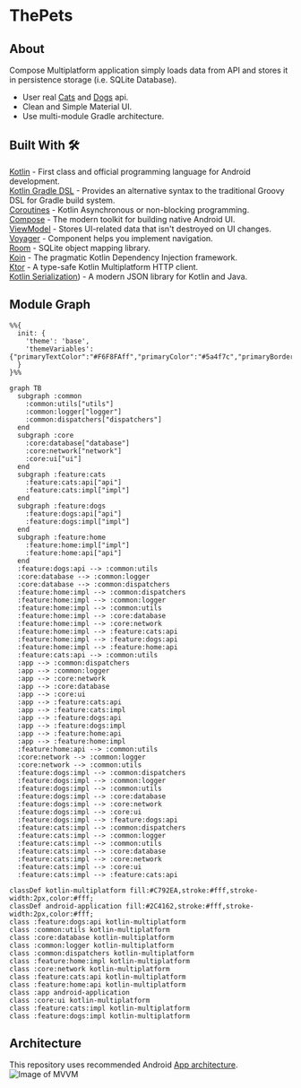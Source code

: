 # ThePets

## About
Compose Multiplatform application simply loads data from API and stores it in persistence storage (i.e. SQLite Database).
* User real  [Cats](https://thecatapi.com) and [Dogs](https://dog.ceo/dog-api) api.<br>
* Clean and Simple Material UI.<br>
* Use multi-module Gradle architecture.<br>

## Built With 🛠
[Kotlin](https://kotlinlang.org/) - First class and official programming language for Android development.<br>
[Kotlin Gradle DSL](https://docs.gradle.org/current/userguide/kotlin_dsl.html) - Provides an alternative syntax to the traditional Groovy DSL for Gradle build system. <br>
[Coroutines](https://kotlinlang.org/docs/reference/coroutines-overview.html) - Kotlin Asynchronous or non-blocking programming.<br>
[Compose](https://developer.android.com/develop/ui/compose/documentation) - The modern toolkit for building native Android UI.<br>
[ViewModel](https://developer.android.com/topic/libraries/architecture/viewmodel) - Stores UI-related data that isn't destroyed on UI changes.<br>
[Voyager](https://voyager.adriel.cafe) - Component helps you implement navigation.<br>
[Room](https://developer.android.com/topic/libraries/architecture/room) - SQLite object mapping library.<br>
[Koin](https://insert-koin.io) - The pragmatic Kotlin Dependency Injection framework.<br>
[Ktor](https://ktor.io) - A type-safe Kotlin Multiplatform HTTP client.<br>
[Kotlin Serialization](https://kotlinlang.org/docs/serialization.html)) - A modern JSON library for Kotlin and Java.<br>

## Module Graph

```mermaid
%%{
  init: {
    'theme': 'base',
    'themeVariables': {"primaryTextColor":"#F6F8FAff","primaryColor":"#5a4f7c","primaryBorderColor":"#5a4f7c","tertiaryColor":"#40375c","lineColor":"#f5a623","fontSize":"12px"}
  }
}%%

graph TB
  subgraph :common
    :common:utils["utils"]
    :common:logger["logger"]
    :common:dispatchers["dispatchers"]
  end
  subgraph :core
    :core:database["database"]
    :core:network["network"]
    :core:ui["ui"]
  end
  subgraph :feature:cats
    :feature:cats:api["api"]
    :feature:cats:impl["impl"]
  end
  subgraph :feature:dogs
    :feature:dogs:api["api"]
    :feature:dogs:impl["impl"]
  end
  subgraph :feature:home
    :feature:home:impl["impl"]
    :feature:home:api["api"]
  end
  :feature:dogs:api --> :common:utils
  :core:database --> :common:logger
  :core:database --> :common:dispatchers
  :feature:home:impl --> :common:dispatchers
  :feature:home:impl --> :common:logger
  :feature:home:impl --> :common:utils
  :feature:home:impl --> :core:database
  :feature:home:impl --> :core:network
  :feature:home:impl --> :feature:cats:api
  :feature:home:impl --> :feature:dogs:api
  :feature:home:impl --> :feature:home:api
  :feature:cats:api --> :common:utils
  :app --> :common:dispatchers
  :app --> :common:logger
  :app --> :core:network
  :app --> :core:database
  :app --> :core:ui
  :app --> :feature:cats:api
  :app --> :feature:cats:impl
  :app --> :feature:dogs:api
  :app --> :feature:dogs:impl
  :app --> :feature:home:api
  :app --> :feature:home:impl
  :feature:home:api --> :common:utils
  :core:network --> :common:logger
  :core:network --> :common:utils
  :feature:dogs:impl --> :common:dispatchers
  :feature:dogs:impl --> :common:logger
  :feature:dogs:impl --> :common:utils
  :feature:dogs:impl --> :core:database
  :feature:dogs:impl --> :core:network
  :feature:dogs:impl --> :core:ui
  :feature:dogs:impl --> :feature:dogs:api
  :feature:cats:impl --> :common:dispatchers
  :feature:cats:impl --> :common:logger
  :feature:cats:impl --> :common:utils
  :feature:cats:impl --> :core:database
  :feature:cats:impl --> :core:network
  :feature:cats:impl --> :core:ui
  :feature:cats:impl --> :feature:cats:api

classDef kotlin-multiplatform fill:#C792EA,stroke:#fff,stroke-width:2px,color:#fff;
classDef android-application fill:#2C4162,stroke:#fff,stroke-width:2px,color:#fff;
class :feature:dogs:api kotlin-multiplatform
class :common:utils kotlin-multiplatform
class :core:database kotlin-multiplatform
class :common:logger kotlin-multiplatform
class :common:dispatchers kotlin-multiplatform
class :feature:home:impl kotlin-multiplatform
class :core:network kotlin-multiplatform
class :feature:cats:api kotlin-multiplatform
class :feature:home:api kotlin-multiplatform
class :app android-application
class :core:ui kotlin-multiplatform
class :feature:cats:impl kotlin-multiplatform
class :feature:dogs:impl kotlin-multiplatform

```

## Architecture
This repository uses recommended Android [App architecture](https://developer.android.com/topic/architecture).
![Image of MVVM](https://developer.android.com/static/topic/libraries/architecture/images/mad-arch-ui-udf.png)